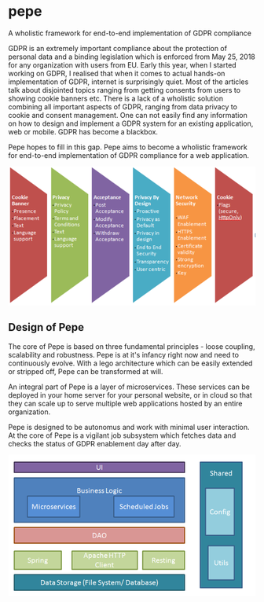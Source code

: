 # pepe
A wholistic framework for end-to-end implementation of GDPR compliance

GDPR is an extremely important compliance about the protection of personal data and a binding legislation which is enforced from 
May 25, 2018 for any organization with users from EU. Early this year, when I started working on GDPR, I realised that when it 
comes to actual hands-on implementation of GDPR, internet is surprisingly quiet. Most of the articles talk about disjointed topics 
ranging from getting consents from users to showing cookie banners etc. There is a lack of a wholistic solution combining all 
important aspects of GDPR, ranging from data privacy to cookie and consent management. One can not easily find any information on 
how to design and implement a GDPR system for an existing application, web or mobile. GDPR has become a blackbox.

Pepe hopes to fill in this gap. Pepe aims to become a wholistic framework for end-to-end implementation of GDPR compliance for a web application.

![alt Focus Areas of GDPR](https://github.com/neelrev/pepe/blob/master/Pillars%20of%20GDPR.PNG)

## Design of Pepe
The core of Pepe is based on three fundamental principles - loose coupling, scalability and robustness. Pepe is at it's infancy 
right now and need to continuously evolve. With a lego architecture which can be easily extended or stripped off, Pepe can be 
transformed at will.

An integral part of Pepe is a layer of microservices. These services can be deployed in your home server for your personal website, 
or in cloud so that they can scale up to serve multiple web applications hosted by an entire organization.

Pepe is designed to be autonomus and work with minimal user interaction. At the core of Pepe is a vigilant job subsystem 
which fetches data and checks the status of GDPR enablement day after day.


![alt Design of Pepe](https://github.com/neelrev/pepe/blob/master/Design%20of%20Pepe.PNG)
